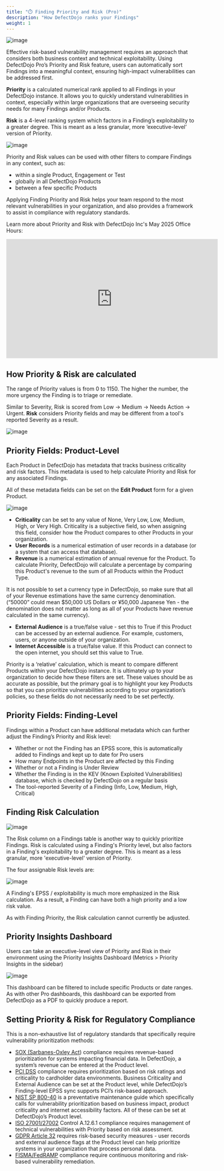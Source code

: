 ```yaml
---
title: "⏱️ Finding Priority and Risk (Pro)"
description: "How DefectDojo ranks your Findings"
weight: 1
---
```


![image](images/pro_finding_priority.png)

Effective risk-based vulnerability management requires an approach that considers
both business context and technical exploitability. Using DefectDojo Pro’s Priority and Risk feature, users can automatically sort Findings into a meaningful context, ensuring
high-impact vulnerabilities can be addressed first.

**Priority** is a calculated numerical rank applied to all Findings in your DefectDojo
instance. It allows you to quickly understand vulnerabilities in context, especially within
large organizations that are overseeing security needs for many Findings and/or
Products.

**Risk** is a 4-level ranking system which factors in a Finding’s exploitability to a greater
degree. This is meant as a less granular, more ’executive-level’ version of Priority.

![image](images/pro_risk_example.png)

Priority and Risk values can be used with other filters to compare Findings in any context, such as:

* within a single Product, Engagement or Test
* globally in all DefectDojo Products
* between a few specific Products

Applying Finding Priority and Risk helps your team respond to the most relevant
vulnerabilities in your organization, and also provides a framework to assist in
compliance with regulatory standards.


Learn more about Priority and Risk with DefectDojo Inc's May 2025 Office Hours:
<iframe width="560" height="315" src="https://www.youtube.com/embed/4SN0BWWsVm4?si=VYUzEGNeijjhoD22" title="YouTube video player" frameborder="0" allow="accelerometer; autoplay; clipboard-write; encrypted-media; gyroscope; picture-in-picture; web-share" referrerpolicy="strict-origin-when-cross-origin" allowfullscreen></iframe>


## How Priority & Risk are calculated
The range of Priority values is from 0 to 1150. The higher the number, the more urgency
the Finding is to triage or remediate.

Similar to Severity, Risk is scored from Low -> Medium -> Needs Action -> Urgent.  **Risk** considers Priority fields and may be different from a tool's reported Severity as a result.

![image](images/priority-overview.png)

## Priority Fields: Product-Level

Each Product in DefectDojo has metadata that tracks business criticality and risk
factors. This metadata is used to help calculate Priority and Risk for any associated
Findings.

All of these metadata fields can be set on the **Edit Product** form for a given Product.

![image](images/priority_edit_product.png)

* **Criticality** can be set to any value of None, Very Low, Low, Medium, High, or Very
High. Criticality is a subjective field, so when assigning this field, consider how the
Product compares to other Products in your organization.
* **User Records** is a numerical estimation of user records in a database (or a system
that can access that database).
* **Revenue** is a numerical estimation of annual revenue for the Product. To calculate Priority, DefectDojo will calculate a percentage by comparing this Product's revenue to the sum of all Products within the Product Type.

It is not possible to set a currency type in DefectDojo, so make sure that all of your Revenue
estimations have the same currency denomination. (“50000” could mean $50,000
US Dollars or ¥50,000 Japanese Yen - the denomination does not matter as long as
all of your Products have revenue calculated in the same currency).
* **External Audience** is a true/false value - set this to True if this Product can be
accessed by an external audience. For example, customers, users, or anyone
outside of your organization.
* **Internet Accessible** is a true/false value. If this Product can connect to the open
internet, you should set this value to True.

Priority is a ‘relative’ calculation, which is meant to compare different Products within
your DefectDojo instance. It is ultimately up to your organization to decide how these
filters are set. These values should be as accurate as possible, but the primary goal is
to highlight your key Products so that you can prioritize vulnerabilities according to your
organization’s policies, so these fields do not necessarily need to be set perfectly.

## Priority Fields: Finding-Level

Findings within a Product can have additional metadata which can further adjust the Finding’s Priority and Risk level:

* Whether or not the Finding has an EPSS score, this is automatically added to Findings and kept up to date for Pro users
* How many Endpoints in the Product are affected by this Finding
* Whether or not a Finding is Under Review
* Whether the Finding is in the KEV (Known Exploited Vulnerabilities) database, which is checked by DefectDojo on a regular basis
* The tool-reported Severity of a Finding (Info, Low, Medium, High, Critical)


## Finding Risk Calculation

![image](images/risk_table.png)

The Risk column on a Findings table is another way to quickly prioritize Findings.  Risk is calculated using a Finding's Priority level, but also factors in a Finding's exploitability to a greater degree.  This is meant as a less granular, more 'executive-level' version of Priority.

The four assignable Risk levels are:

![image](images/pro_risk_levels.png)

A Finding's EPSS / exploitability is much more emphasized in the Risk calculation.  As a result, a Finding can have both a high priority and a low risk value.

As with Finding Priority, the Risk calculation cannot currently be adjusted.

## Priority Insights Dashboard

Users can take an executive-level view of Priority and Risk in their environment using
the Priority Insights Dashboard (Metrics > Priority Insights in the sidebar)

![image](images/priority_dashboard.png)

This dashboard can be filtered to include specific Products or date ranges. As with
other Pro dashboards, this dashboard can be exported from DefectDojo as a PDF to
quickly produce a report.

## Setting Priority & Risk for Regulatory Compliance

This is a non-exhaustive list of regulatory standards that specifically require
vulnerability prioritization methods:

* [SOX (Sarbanes-Oxley Act](https://www.sarbanes-oxley-act.com/)) compliance requires revenue-based prioritization for
systems impacting financial data. In DefectDojo, a system’s revenue can be entered
at the Product level.
* [PCI DSS](https://www.pcisecuritystandards.org/standards/pci-dss/) compliance requires prioritization based on risk ratings and criticality to
cardholder data environments. Business Criticality and External Audience can be
set at the Product level, while DefectDojo’s Finding-level EPSS sync supports PCI’s
risk-based approach.
* [NIST SP 800-40](https://csrc.nist.gov/pubs/sp/800/40/r4/final) is a preventative maintenance guide which specifically calls for
vulnerability prioritization based on business impact, product criticality and
internet accessibility factors. All of these can be set at DefectDojo’s Product level.
* [ISO 27001/27002](https://www.iso.org/standard/27001) Control A.12.6.1 compliance requires management of technical
vulnerabilities with Priority based on risk assessment.
* [GDPR Article 32](https://gdpr-info.eu/art-32-gdpr/) requires risk-based security measures - user records and external
audience flags at the Product level can help prioritize systems in your organization
that process personal data.
* [FISMA/FedRAMP](https://help.fedramp.gov/hc/en-us) compliance require continuous monitoring and risk-based vulnerability remediation.